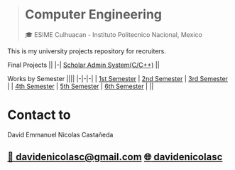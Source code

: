 > # Computer Engineering
> :mortar_board: ESIME Culhuacan - Instituto Politecnico Nacional, Mexico

This is my university projects repository for recruiters.

Final Projects
||
|-|
[Scholar Admin System(C/C++)](Projects/ScholarAdminSystem/)
||

Works by Semester
||||
|-|-|-|
| [1st Semester](1.FirstSemester/) | [2nd Semester](2.SecondSemester/) | [3rd Semester](3.ThirdSemester/) |
| [4th Semester](4.FourthSemester/) | [5th Semester](5.FifthSemester/) | [6th Semester](6.SixthSemester/) |
||

# Contact to
David Emmanuel Nicolas Castañeda

[:email: davidenicolasc@gmail.com](mailto:davidenicolasc@gmail.com)   [:globe_with_meridians: davidenicolasc](https://www.linkedin.com/in/davidenicolasc)
-